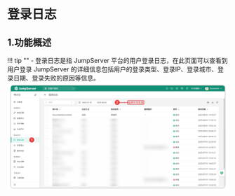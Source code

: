 # 登录日志
## 1.功能概述
!!! tip "" 
    - 登录日志是指 JumpServer 平台的用户登录日志，在此页面可以查看到用户登录 JumpServer 的详细信息包括用户的登录类型、登录IP、登录城市、登录日期、登录失败的原因等信息。
![login_logs_01](../../../../../img/v4_login_logs_01.png)

